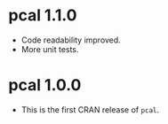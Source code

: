
# pcal 1.1.0

* Code readability improved.
* More unit tests.

# pcal 1.0.0

* This is the first CRAN release of `pcal`.
